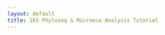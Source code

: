 ```yaml
---
layout: default
title: 16S Phyloseq & Microeco Analysis Tutorial
---
```


<style>
  .codewrap { position: relative; margin: 1rem 0; }
  .codewrap pre {
    background: #f6f8fa; padding: 1em; border-radius: 8px; overflow: auto;
  }
  .copybtn {
    position: absolute; top: 10px; right: 10px;
    background: #0366d6; color: #fff; border: 0; padding: 6px 10px;
    border-radius: 6px; font-size: 0.85em; cursor: pointer;
  }
  h2, h3 { margin-top: 1.2em; }
  .muted { color:#666; }
</style>

<div id="gate"></div>
<div id="content" style="display:none;"></div>

<script>
  // 1) ONE copy function for all code blocks
  function copyCode(id) {
    var el = document.getElementById(id);
    if (!el) return;
    var text = el.innerText;
    navigator.clipboard.writeText(text).then(function () {
      alert("✅ Code copied to clipboard!");
    }).catch(function () {
      alert("⚠️ Copy failed. Please copy manually.");
    });
  }

  // 2) Password gate
  (function () {
    const correctPassword = "cqubioinfo2025";
    const userInput = prompt("🔒 Enter password to access this training page:");
    const gate = document.getElementById("gate");
    const content = document.getElementById("content");

    if (userInput === correctPassword) {
      // 3) Build HTML content WITHOUT any <script> tags or markdown fences
      content.innerHTML = `
        <h1>16S rRNA Sequencing Data Analysis in R using Phyloseq and Microeco</h1>
        <p>
          This tutorial provides a complete R-based workflow for analyzing 16S rRNA sequencing data using
          <code>qiime2R</code>, <code>phyloseq</code>, and <code>microeco</code>.
        </p>

        <hr />
        <h2>Load R and open RStudio</h2>
        <div class="codewrap">
          <button class="copybtn" onclick="copyCode('bash-load')">📋 Copy</button>
          <pre><code id="bash-load" class="language-bash">module load R-bundle-Bioconductor/3.20-foss-2024a-R-4.4.2
module load rstudio
rstudio</code></pre>
        </div>

        <h2>1️⃣ User-defined Settings</h2>
        <p class="muted">Edit paths/filenames and variables before running.</p>
        <div class="codewrap">
          <button class="copybtn" onclick="copyCode('r-setup')">📋 Copy</button>
          <pre><code id="r-setup">### Seed for reproducibility
MY_SEED <- 2345
### Working directory
WORKDIR <- "XXXXXXX"
### Excel file containing sample metadata
METADATA_EXCEL <- "sample_metadata.xlsx"
METADATA_SHEET <- "Sheet1"  # The sheet name where metadata is stored
### Names of Qiime2 artifacts to import
FEATURE_TABLE_QZA <- "table.qza"
TAXONOMY_QZA      <- "taxonomy.qza"
TREE_QZA          <- "rooted_tree.qza"
### Optional .RData output file name
PSEQ_RDATA <- "XXX_pseq.RData"
### Directories and filenames for microeco step
MECO_DIR <- "./meco"
### Rarefaction depth for microeco
RAREFACTION_DEPTH <-   # you need to come back here later
### For alpha/beta diversity, bar plots, etc.
TREATMENT_VAR <- "Treatment"   # The name of the variable in your sample_data
### File name to save final workspace & session info
FINAL_WORKSPACE <- "XXXX_final_workspace.RData"
SESSION_INFO    <- "XXXX_sessionInfo.txt"</code></pre>
        </div>

        <h2>2️⃣ Install and Load Required Packages</h2>
        <div class="codewrap">
          <button class="copybtn" onclick="copyCode('r-packages-install')">📋 Copy</button>
          <pre><code id="r-packages-install"># This installs (if needed) and loads CRAN, Bioconductor, and GitHub packages.
# Run this block once or whenever packages need to be installed/updated.

# A) CRAN packages
cran_packages <- c(
  "readxl", "dplyr", "tibble", "ggplot2",
  "RColorBrewer", "paletteer", "file2meco", "microeco",
  "GUniFrac",  # for UniFrac distances
  "vegan"      # often needed for ordination or diversity calculations
)
missing_cran <- cran_packages[!(cran_packages %in% installed.packages()[,"Package"])]
if(length(missing_cran)) install.packages(missing_cran)

# B) Bioconductor packages (phyloseq, etc.)
if (!requireNamespace("BiocManager", quietly = TRUE))
  install.packages("BiocManager")
if (!"phyloseq" %in% installed.packages()[,"Package"]) {
  BiocManager::install("phyloseq")
}

# C) GitHub package for qiime2R
if (!"qiime2R" %in% installed.packages()[,"Package"]) {
  if (!requireNamespace("devtools", quietly = TRUE))
    install.packages("devtools")
  devtools::install_github("jbisanz/qiime2R")
}

# D) Optional microbiome package
# if (!"microbiome" %in% installed.packages()[,"Package"]) {
#   install.packages("microbiome")
# }

# Now load libraries
library(readxl); library(tibble); library(dplyr)
library(qiime2R); library(phyloseq); library(ggplot2)
library(file2meco); library(microeco)
library(RColorBrewer); library(paletteer); library(GUniFrac)
# library(vegan)       # If you need direct vegan functions
# library(microbiome)  # If you need taxa_filter()</code></pre>
        </div>

        <h2>3️⃣ Environment Setup</h2>
        <div class="codewrap">
          <button class="copybtn" onclick="copyCode('r-env-setup')">📋 Copy</button>
          <pre><code id="r-env-setup">set.seed(MY_SEED)        # For reproducibility
rngseed <- MY_SEED       # Keep track of the seed
setwd(WORKDIR)           # Set working directory</code></pre>
        </div>

        <h2>4️⃣ Import Metadata and Create a Phyloseq Object</h2>
        <div class="codewrap">
          <button class="copybtn" onclick="copyCode('r-phyloseq-obj')">📋 Copy</button>
          <pre><code id="r-phyloseq-obj"># 4.1 Read in sample metadata from an Excel file
samples_df <- read_excel(METADATA_EXCEL, sheet = METADATA_SHEET)

# 4.2 Convert the "sample" column to row names
samples_df <- samples_df |>
  tibble::column_to_rownames("sample")

# 4.3 Convert Qiime2 artifacts into phyloseq-compatible objects
otu_mat <- qza_to_phyloseq(features = FEATURE_TABLE_QZA)
tax_mat <- qza_to_phyloseq(taxonomy = TAXONOMY_QZA)
tree    <- qza_to_phyloseq(tree = TREE_QZA)

# 4.4 Create a sample_data object from the metadata
samples <- sample_data(samples_df, errorIfNULL = FALSE)

# 4.5 Merge all components into a single phyloseq object
pseq <- phyloseq(otu_mat, tax_mat, samples, tree)

# Print info about the new phyloseq object
pseq</code></pre>
        </div>

        <h2>5️⃣ Filter Taxa</h2>
        <div class="codewrap">
          <button class="copybtn" onclick="copyCode('r-taxa-filter')">📋 Copy</button>
          <pre><code id="r-taxa-filter"># 5) Customize filters as necessary
pseq <- subset_taxa(pseq, !is.na(Phylum)  & !Phylum  %in% c("", "Unassigned"))
pseq <- subset_taxa(pseq, !is.na(Kingdom) & !Kingdom %in% c("", "Eukaryota"))
pseq <- subset_taxa(pseq, !is.na(Kingdom) & !Kingdom %in% c("", "Unassigned"))
pseq <- subset_taxa(pseq, !is.na(Phylum)  & !Phylum  %in% c("", "Cyanobacteria"))
pseq <- subset_taxa(pseq, !is.na(Family)  & !Family  %in% c("", "Mitochondria"))
pseq <- subset_taxa(pseq, !is.na(Class)   & !Class   %in% c("", "Chloroplast"))

# Optional frequency threshold
# pseq <- taxa_filter(pseq, frequency = 0.001, below = FALSE, drop_samples = TRUE)

# Quick summaries
ntaxa(pseq); nsamples(pseq)
sample_names(pseq)[1:5]
rank_names(pseq)
sample_variables(pseq)
otu_table(pseq)[1:5, 1:5]
tax_table(pseq)[1:5, 1:4]
phy_tree(pseq)
taxa_names(pseq)[1:10]

# Example prune to top 10 abundant taxa
myTaxa <- names(sort(taxa_sums(pseq), decreasing = TRUE)[1:10])
ex1    <- prune_taxa(myTaxa, pseq)
plot(phy_tree(ex1), show.node.label = TRUE)
plot_tree(ex1, color = TREATMENT_VAR, label.tips = "Phylum",
          ladderize = "left", justify = "left", size = "Abundance")

# Save processed object
save.image(file = PSEQ_RDATA)</code></pre>
        </div>

        <h2>6️⃣ Import phyloseq to Microeco</h2>
        <div class="codewrap">
          <button class="copybtn" onclick="copyCode('r-microeco-setup')">📋 Copy</button>
          <pre><code id="r-microeco-setup">dir.create(MECO_DIR, showWarnings = FALSE)
file.copy(from = PSEQ_RDATA, to = file.path(MECO_DIR, basename(PSEQ_RDATA)), overwrite = TRUE)
setwd(MECO_DIR)
load(PSEQ_RDATA)

dataset <- phyloseq2meco(pseq)
dataset$sample_sums() |> range()
dataset$sample_sums()

# Set RAREFACTION_DEPTH at the top before running the next line
dataset$rarefy_samples(sample.size = RAREFACTION_DEPTH)
dataset$sample_sums() |> range()

dataset$save_table(dirpath = "basic_files", sep = ",")
dataset$cal_abund();    dataset$save_abund(dirpath = "taxa_abund")
dataset$cal_alphadiv(PD = TRUE); dataset$save_alphadiv(dirpath = "alpha_diversity")
dataset$cal_betadiv(unifrac = TRUE); dataset$save_betadiv(dirpath = "beta_diversity")</code></pre>
        </div>

        <h2>7️⃣ Bar plots for relative abundance</h2>
        <p class="muted">Examples for Phylum/Class/Order/Family/Genus with per-sample and group-mean plots.</p>
        <div class="codewrap">
          <button class="copybtn" onclick="copyCode('barplot-taxonomic-ranks')">📋 Copy</button>
          <pre><code id="barplot-taxonomic-ranks"># Example: PHYLUM per-sample faceted by Treatment
t1_Phylum <- trans_abund$new(dataset = dataset, taxrank = "Phylum", ntaxa = 10)
bar_plot_Phylum_Treatment <- t1_Phylum$plot_bar(
  color_values = paletteer::paletteer_d("ggthemes::Classic_20"),
  bar_full     = TRUE,
  others_color = "grey90",
  facet        = TREATMENT_VAR,
  strip_text   = 18,
  legend_text_italic = FALSE,
  xtext_angle  = 60,
  xtext_size   = 16
)
ggsave("bar_plot_Phylum_Treatment.pdf", plot = bar_plot_Phylum_Treatment, device = "pdf")
ggsave("bar_plot_Phylum_Treatment.png", plot = bar_plot_Phylum_Treatment, device = "png")

# Repeat analogous blocks for Class/Order/Family/Genus ...</code></pre>
        </div>

        <h2>8️⃣ Alpha &amp; Beta Diversity</h2>
        <div class="codewrap">
          <button class="copybtn" onclick="copyCode('alpha-beta')">📋 Copy</button>
          <pre><code id="alpha-beta"># Alpha diversity
t1_alpha <- trans_alpha$new(dataset = dataset, group = TREATMENT_VAR)
alpha_summary <- t1_alpha$data_stat
write.csv(alpha_summary, "alpha_summary.csv")
t1_alpha$cal_diff(method = "KW")
write.csv(t1_alpha$res_diff, "alpha_diff_KW.csv")

# Example plotting loop omitted for brevity...

# Beta diversity (Weighted/Unweighted UniFrac)
t1_wei  <- trans_beta$new(dataset = dataset, group = TREATMENT_VAR, measure = "wei_unifrac")
t1_unwei<- trans_beta$new(dataset = dataset, group = TREATMENT_VAR, measure = "unwei_unifrac")
t1_wei$cal_ordination(method = "PCoA")
pcoa_wei <- t1_wei$plot_ordination(plot_color = TREATMENT_VAR)
ggsave("pcoa_wei_unifrac.pdf", plot = pcoa_wei, width = 6, height = 5)</code></pre>
        </div>

        <h2>9️⃣ Group distance &amp; PERMANOVA</h2>
        <div class="codewrap">
          <button class="copybtn" onclick="copyCode('group-dist-perm')">📋 Copy</button>
          <pre><code id="group-dist-perm"># Weighted UniFrac
t1_wei$cal_group_distance(within_group = TRUE)
t1_wei$cal_group_distance_diff(method = "KW")
write.csv(t1_wei$res_group_distance_diff, "wei_unifrac_distance_diff.csv")
t1_wei$cal_manova(manova_all = FALSE)
write.csv(t1_wei$res_manova, "permanova_wei_unifrac.csv")

# Unweighted UniFrac
t1_unwei$cal_group_distance(within_group = TRUE)
t1_unwei$cal_group_distance_diff(method = "KW")
write.csv(t1_unwei$res_group_distance_diff, "unwei_unifrac_distance_diff.csv")
t1_unwei$cal_manova(manova_all = FALSE)
write.csv(t1_unwei$res_manova, "permanova_unwei_unifrac.csv")</code></pre>
        </div>

        <h2>🔟 Differential Abundance (LEfSe &amp; Metastat)</h2>
        <div class="codewrap">
          <button class="copybtn" onclick="copyCode('diff-taxa')">📋 Copy</button>
          <pre><code id="diff-taxa"># LEfSe (all levels example)
tryCatch({
  t1_lefse_all <- trans_diff$new(
    dataset = dataset, method = "lefse", group = TREATMENT_VAR,
    taxa_level = "all", filter_thres = 0, alpha = 0.05, p_adjust_method = "none"
  )
  lefse_all <- t1_lefse_all$plot_diff_bar(keep_prefix = FALSE)
  pdf("lefse_all.pdf"); print(lefse_all); dev.off()
}, error = function(e) message("Error in LEfSe (all levels): ", e$message))

# Metastat (Genus example)
t1_Treatment_metastat <- trans_diff$new(
  dataset = dataset, method = "metastat", group = TREATMENT_VAR, taxa_level = "Genus"
)
write.csv(t1_Treatment_metastat$res_diff,  "metastat_diff_result_Treatment.csv")
write.csv(t1_Treatment_metastat$res_abund, "metastat_group_abund_Treatment.csv")</code></pre>
        </div>

        <h2>✅ Final Save</h2>
        <div class="codewrap">
          <button class="copybtn" onclick="copyCode('final-save')">📋 Copy</button>
          <pre><code id="final-save">writeLines(capture.output(sessionInfo()), SESSION_INFO)
save.image(file = FINAL_WORKSPACE)
message("All analyses complete. Session info and workspace saved.")</code></pre>
        </div>
      `;
      gate.style.display = "none";
      content.style.display = "block";
    } else {
      gate.innerHTML = `
        <div style="text-align:center; padding-top:50px; font-family:sans-serif;">
          <h2 style="color:#c00;">🚫 Access Denied</h2>
          <p style="font-size:18px;">This content is restricted.</p>
          <p style="font-size:16px;">
            If you would like access, please contact:<br>
            <a href="mailto:y.sharmabajagai@cqu.edu.au">y.sharmabajagai@cqu.edu.au</a>
          </p>
        </div>
      `;
    }
  })();
</script>
